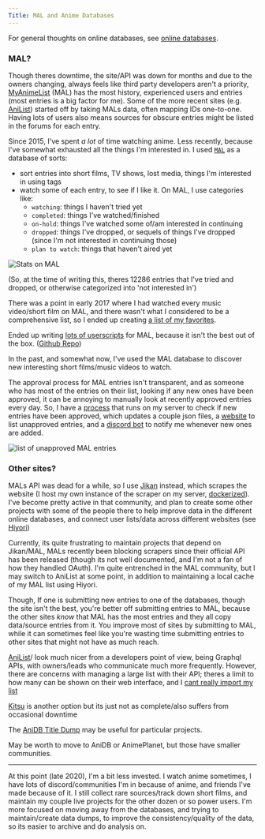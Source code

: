 ```yaml
---
Title: MAL and Anime Databases
---
```


For general thoughts on online databases, see [online databases](/media/online_databases/).

### MAL?

Though theres downtime, the site/API was down for months and due to the owners changing, always feels like third party developers aren't a priority, [MyAnimeList](https://myanimelist.net) (MAL) has the most history, experienced users and entries (most entries is a big factor for me). Some of the more recent sites (e.g. [AniList](https://anilist.co/)) started off by taking MALs data, often mapping IDs one-to-one. Having lots of users also means sources for obscure entries might be listed in the forums for each entry.

Since 2015, I've spent _a lot_ of time watching anime. Less recently, because I've somewhat exhausted all the things I'm interested in. I used [`MAL`](https://myanimelist.net) as a database of sorts:

- sort entries into short films, TV shows, lost media, things I'm interested in using tags
- watch some of each entry, to see if I like it. On MAL, I use categories like:
  - `watching`: things I haven't tried yet
  - `completed`: things I've watched/finished
  - `on-hold`: things I've watched some of/am interested in continuing
  - `dropped`: things I've dropped, or sequels of things I've dropped (since I'm not interested in continuing those)
  - `plan to watch`: things that haven't aired yet

![Stats on MAL](https://i.imgur.com/Ra4w9qH.png)

(So, at the time of writing this, theres 12286 entries that I've tried and dropped, or otherwise categorized into 'not interested in')

There was a point in early 2017 where I had watched every music video/short film on MAL, and there wasn't what I considered to be a comprehensive list, so I ended up creating [a list of my favorites](https://sean.fish/animeshorts/).

Ended up writing [lots of userscripts](https://greasyfork.org/en/scripts?set=22083) for MAL, because it isn't the best out of the box. ([Github Repo](http://github.com/seanbreckenridge/greasyfork))

In the past, and somewhat now, I've used the MAL database to discover new interesting short films/music videos to watch.

The approval process for MAL entries isn't transparent, and as someone who has most of the entries on their list, looking if any new ones have been approved, it can be annoying to manually look at recently approved entries every day. So, I have a [process](https://github.com/Hiyori-API/checker_mal) that runs on my server to check if new entries have been approved, which updates a couple json files, a [website](https://github.com/seanbreckenridge/mal-unapproved) to list unapproved entries, and a [discord bot](https://github.com/seanbreckenridge/mal-notify-bot) to notify me whenever new ones are added.

![list of unapproved MAL entries](https://i.imgur.com/uW96EBY.png)

### Other sites?

MALs API was dead for a while, so I use [Jikan](https://github.com/jikan-me/jikan-rest/) instead, which scrapes the website (I host my own instance of the scraper on my server, [dockerized](https://github.com/seanbreckenridge/docker-jikan)). I've become pretty active in that community, and plan to create some other projects with some of the people there to help improve data in the different online databases, and connect user lists/data across different websites (see [Hiyori](https://www.patreon.com/posts/30063841))

Currently, its quite frustrating to maintain projects that depend on Jikan/MAL, MALs recently been blocking scrapers since their official API has been released (though its not well documented, and I'm not a fan of how they handled OAuth). I'm quite entrenched in the MAL community, but I may switch to AniList at some point, in addition to maintaining a local cache of my MAL list using Hiyori.

Though, If one is submitting new entries to one of the databases, though the site isn't the best, you're better off submitting entries to MAL, because the other sites _know_ that MAL has the most entries and they all copy data/source entries from it. You improve most of sites by submitting to MAL, while it can sometimes feel like you're wasting time submitting entries to other sites that might not have as much reach.

[AniList](https://anilist.co/)/ look much nicer from a developers point of view, being Graphql APIs, with owners/leads who communicate much more frequently. However, there are concerns with managing a large list with their API; theres a limit to how many can be shown on their web interface, and I [cant really import my list](https://anilist.co/forum/thread/33798)

[Kitsu](https://kitsu.io) is another option but its just not as complete/also suffers from occasional downtime

The [AniDB Title Dump](https://wiki.anidb.net/API#Anime_Titles) may be useful for particular projects.

May be worth to move to AniDB or AnimePlanet, but those have smaller communities.

---

At this point (late 2020), I'm a bit less invested. I watch anime sometimes, I have lots of discord/communities I'm in because of anime, and friends I've made because of it. I still collect rare sources/track down short films, and maintain my couple live projects for the other dozen or so power users. I'm more focused on moving away from the databases, and trying to maintain/create data dumps, to improve the consistency/quality of the data, so its easier to archive and do analysis on.
